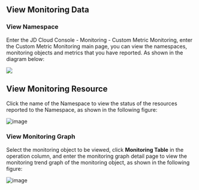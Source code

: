 ## View Monitoring Data
### View Namespace
Enter the JD Cloud Console - Monitoring - Custom Metric Monitoring, enter the Custom Metric Monitoring main page, you can view the namespaces, monitoring objects and metrics that you have reported. As shown in the diagram below:

![](https://raw.githubusercontent.com/jdcloudcom/en/Monitoring/image/Cloud-Monitor/getting-started/cmm-01.png)

## View Monitoring Resource
Click the name of the Namespace to view the status of the resources reported to the Namespace, as shown in the following figure:

![image](https://raw.githubusercontent.com/jdcloudcom/en/Monitoring/image/Cloud-Monitor/getting-started/cmm-02.png)

### View Monitoring Graph
Select the monitoring object to be viewed, click **Monitoring Table** in the operation column, and enter the monitoring graph detail page to view the monitoring trend graph of the monitoring object, as shown in the following figure:

![image](https://raw.githubusercontent.com/jdcloudcom/en/Monitoring/image/Cloud-Monitor/getting-started/cmm-03.png)

